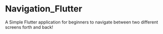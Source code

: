 # Navigation_Flutter

A Simple Flutter application for beginners to navigate between two different screens forth and back!

